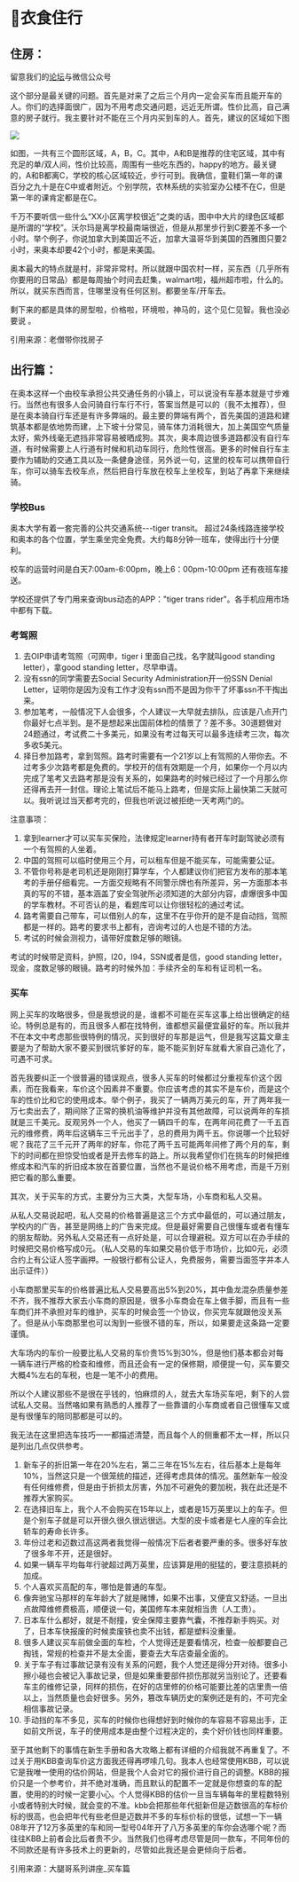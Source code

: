 # 衣食住行

## 住房：

留意我们的[论坛](http://bbs.aussa.org/portal.php)与微信公众号

这个部分是最关键的问题。首先是对来了之后三个月内一定会买车而且能开车的人。你们的选择面很广，因为不用考虑交通问题，远近无所谓。性价比高，自己满意的房子就行。我主要针对不能在三个月内买到车的人。首先，建议的区域如下图

![](.gitbook/assets/image%20%284%29.png)

如图，一共有三个圆形区域，A，B，C。其中，A和B是推荐的住宅区域，其中有充足的单/双人间，性价比较高，周围有一些吃东西的，happy的地方。最关键的，A和B都离C，学校的核心区域较近，步行可到。我确信，童鞋们第一年的课百分之九十是在C中或者附近。个别学院，农林系统的实验室办公楼不在C，但是第一年的课肯定都是在C。

千万不要听信一些什么“XX小区离学校很近”之类的话，图中中大片的绿色区域都是所谓的“学校”。沃尔玛是离学校最南端很近，但是从那里步行到C要差不多一个小时。举个例子，你说加拿大到美国近不近，加拿大温哥华到美国的西雅图只要2小时，来奥本却要42个小时，都是来美国。

奥本最大的特点就是村，非常非常村。所以就跟中国农村一样，买东西（几乎所有你要用的日常品）都是每周抽个时间去赶集，walmart啦，福州超市啦，什么的。所以，就买东西而言，住哪里没有任何区别。都要坐车/开车去。

剩下来的都是具体的房型啦，价格啦，环境啦，神马的，这个见仁见智。我也没必要说。

引用来源：老僧带你找房子

## 出行篇：

在奥本这样一个由校车承担公共交通任务的小镇上，可以说没有车基本就是寸步难行。当然也有很多人会问骑自行车行不行，答案当然是可以的（我不太推荐），但是在奥本骑自行车还是有许多弊端的。最主要的弊端有两个，首先美国的道路和建筑基本都是依地势而建，上下坡十分常见，骑车体力消耗很大，加上美国空气质量太好，紫外线毫无遮挡非常容易被晒成狗。其次，奥本周边很多道路都没有自行车道，有时候需要上人行道有时候和机动车同行，危险性很高。更多的时候自行车主要作为辅助的交通工具以及一条健身途径，另外说一句，这里的校车可以携带自行车，你可以骑车去校车点，然后把自行车放在校车上坐校车，到站了再拿下来继续骑。

### 学校Bus

奥本大学有着一套完善的公共交通系统---tiger transit。 超过24条线路连接学校和奥本的各个位置，学生乘坐完全免费。大约每8分钟一班车，使得出行十分便利。

校车的运营时间是白天7:00am-6:00pm，晚上6：00pm-10:00pm 还有夜班车接送。

学校还提供了专门用来查询bus动态的APP："tiger trans rider"。各手机应用市场中都有下载。

### 考驾照

1. 去OIP申请考驾照（可网申，tiger i 里面自己找，名字就叫good standing letter），拿good standing letter，尽早申请。
2. 没有ssn的同学需要去Social Security Administration开一份SSN Denial Letter，证明你是因为没有工作才没有ssn而不是因为你干了坏事ssn不干掏出来。
3.  参加笔考，一般情况下人会很多，个人建议一大早就去排队，应该是八点开门你最好七点半到。是不是想起来出国前体检的情景了？差不多。30道题做对24题通过，考试费二十多美元，如果没有考过每天可以最多连续考三次，每次多收5美元。
4. 择日参加路考，拿到驾照。路考时需要有一个21岁以上有驾照的人带你去。不过考多少次路考都是免费的。学校开的信有效期是一个月，如果你一个月以内完成了笔考又去路考那是没有关系的，如果路考的时候已经过了一个月那么你还得再去开一封信。理论上笔试后不能马上路考，但是实际上最快第二天就可以。我听说过当天都考完的，但我也听说过被拒绝一天考两门的。

注意事项：

1. 拿到learner才可以买车买保险，法律规定learner持有者开车时副驾驶必须有一个有驾照的人坐着。
2. 中国的驾照可以临时使用三个月，可以租车但是不能买车，可能需要公证。
3. 不管你号称是老司机还是刚刚打算学车，个人都建议你们把官方发布的那本笔考的手册仔细看完。一方面交规略有不同警示牌也有所差异，另一方面那本书真的写的不错，基本涵盖了安全驾驶所必须知道的大部分内容，虐爆很多中国的学车教材。不可否认的是，看题库可以让你很轻松的通过考试。
4. 路考需要自己带车，可以借别人的车，这里不在乎你开的是不是自动挡，驾照都是一样的。路考的要求书上都有，咨询考过的人也是不错的方法。
5. 考试的时候会测视力，请带好度数足够的眼镜。

考试的时候带足资料，护照，I20，I94，SSN或者是信，good standing letter，现金，度数足够的眼镜。路考的时候外加：手续齐全的车和有证司机一名。



### 买车

网上买车的攻略很多，但是我想说的是，谁都不可能在买车这事上给出很确定的结论。特例总是有的，而且很多人都在找特例，谁都想买最便宜最好的车。所以我并不在本文中考虑那些很特例的情况，买到很好的车那是运气，但是我写这篇文章主要是为了帮助大家不要买到很坑爹好的车，能不能买到好车就看大家自己造化了，可遇不可求。

首先我要纠正一个很普遍的错误观点，很多人买车的时候都过分重视车价这个因素，而在我看来，车价这个因素并不重要。你应该考虑的其实不是车价，而是这个车的性价比和它的使用成本。举个例子，我买了一辆两万美元的车，开了两年我一万七卖出去了，期间除了正常的换机油等维护并没有其他故障，可以说两年的车损就是三千美元。反观另外一个人，他买了一辆四千的车，在两年间花费了一千五百元的维修费，两年后这辆车三千元出手了，总的费用为两千五。你说哪一个比较好呢？我花了三千元开了两年的好车，你花了两千五可能两年间修了两个月的车，剩下的时间都在担惊受怕或者是开去修车的路上。所以我希望你们在挑车的时候把维修成本和汽车的折旧成本放在首要位置，当然也不是说价格不用考虑，而是千万别把它看的那么重要。

其次，关于买车的方式，主要分为三大类，大型车场，小车商和私人交易。

从私人交易说起吧，私人交易的价格普遍是这三个方式中最低的，可以通过朋友，学校内的广告，甚至是网络上的广告来完成。但是最好需要自己很懂车或者有懂车的朋友帮助。另外私人交易还有一点好处是，可以合理避税。双方可以在办手续的时候把交易价格写成0元。（私人交易的车如果交易价低于市场价，比如0元，必须合约上有公证人签字画押。一般银行都有公证人，免费服务，需要当面签字并本人出示证件））

小车商那里买车的价格普遍比私人交易要高出5%到20%，其中鱼龙混杂质量参差不齐，我不推荐大家去小车商的原因是，很多小车商会在车上做手脚，而且有一些车商们并不承担对车的维护，买车的时候会签一个协议，你买完车就跟他没关系了。但是从小车商那里也可以淘到一些很不错的车，所以，如果要走这条路一定要谨慎。

大车场内的车价一般要比私人交易的车价贵15%到30%，但是他们基本都会对每一辆车进行严格的检查和维修，而且还会有一定的保修期，顺便提一句，买车要交大概4%左右的车税，也是一笔不小的费用。

所以个人建议那些不是很在乎钱的，怕麻烦的人，就去大车场买车吧，剩下的人尝试私人交易。当然咯如果有熟悉的人推荐了一些靠谱的小车商或者自己很懂车又或是有很懂车的陪同那都是可以的。

我无法在这里把选车技巧一一都描述清楚，而且每个人的侧重都不太一样，所以只是列出几点仅供参考。

1. 新车子的折旧第一年在20%左右，第二三年在15%左右，往后基本上是每年10%，当然这只是一个很笼统的描述，还得考虑具体的情况。虽然新车一般没有任何维修费，但是由于折损太厉害，外加不可避免的要加税，我在此还是不推荐大家购买。
2. 在选择旧车上，我个人不会购买在15年以上，或者是15万英里以上的车子。但是个别车子就是可以开很久很久很远很远。大型的皮卡或者是七人座的车会比轿车的寿命长许多。
3. 年份过老和迈数过高这两者我觉得一般情况下后者者要严重的多。很多好车放了很多年不开，还是很好。
4. 如果一辆车平均每年行驶超过两万英里，应该算是用的挺猛的，要注意损耗的加成。
5. 个人喜欢买高配的车，哪怕是普通的车型。
6. 像奔驰宝马那样的车年龄大了就是赌博，如果不出事，又便宜又舒适。一旦出点故障维修费极高，顺便说一句，美国修车本来就相当贵（人工贵）。
7. 日本车什么都好，就是不耐撞，安全保障主要靠气囊，不推荐新手购买。对了，日本车快报废的时候卖废铁也卖不出钱，都是塑料没重量。
8. 很多人建议买车前做全面的车检，个人觉得还是要看情况，检查一般都要自己掏钱，常规的检查并不是太全面，要查去大车店查最全面的。
9. 关于车子有过事故记录有没有关系的问题，我个人觉还是得分开对待。很多小擦小碰也会被记入事故记录，但是如果重要部件损伤那就另当别论了。还要看车主的维修记录，同样的损伤，在好的店里修的价格可能要比差的店里贵一倍以上，当然质量也会好很多。另外，篡改车辆历史的案例还是有的，不可完全相信事故记录。
10. 手动挡的车不多见，买车的时候你也得想好到时候你的车容易不容易出手，正如前文所说，车子的使用成本是由整个过程决定的，卖个好价钱也同样重要。

至于其他剩下的事情在新生手册和各大攻略上都有详细的介绍我就不再重复了。不过关于用KBB查询车价这方面我还得再啰嗦几句。我本人也经常使用KBB，可以说它是我唯一使用的估价网站，但是我个人会对它的报价进行自己的调整。KBB的报价只是一个参考价，并不绝对准确，而且默认的配置不一定就是你想查的车的配置，使用的的时候一定要小心。个人觉得KBB的估价一旦当车辆每年的里程数特别小或者特别大时候，就会变的不准。kbb会把那些年代挺新但是迈数很高的车标价标的很高，也会把年代有些老但是迈数并不多的车标价标的很低，试想一下一辆08年开了12万多英里的车和同一型号04年开了八万多英里的车你会选哪个呢？而往往KBB上前者会比后者贵不少。当然我们也得考虑尽管是同一款车，不同年份的不同款还是有许多技术上的更新的，尽管如此我还是会更倾向于后者。

引用来源：大腿哥系列讲座\_买车篇










